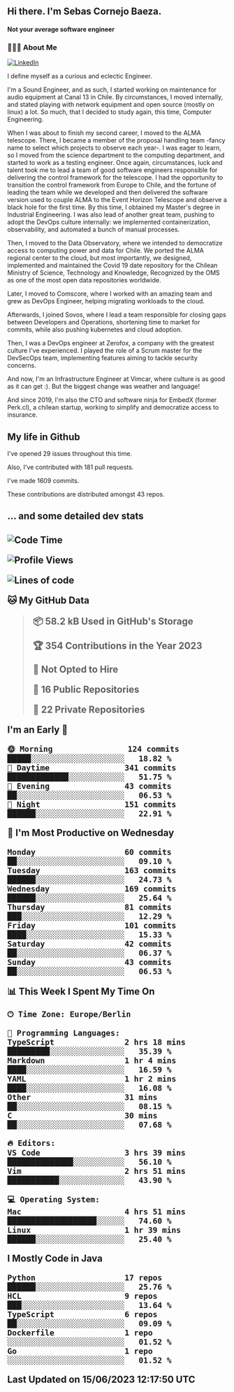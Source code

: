 <h2> Hi there.  I'm Sebas Cornejo Baeza.</h2>
<h4> Not your average software engineer</h4>
<h3> 👨🏻‍💻 About Me </h3>
<a href="http://linkedin.com/in/sebastian-cornejo-baeza/"><img alt="LinkedIn" src="https://img.shields.io/badge/Sebas%20Cornejo%20-informational?style=appveyor&logo=linkedin"></a>


I define myself as a curious and eclectic Engineer.

I'm a Sound Engineer, and as such, I started working on maintenance for audio equipment at Canal 13 in Chile.
By circumstances, I moved internally, and stated playing with network equipment and open source (mostly on linux) 
a lot. So much, that I decided to study again, this time, Computer Engineering.

When I was about to finish my second career, I moved to the ALMA telescope. There, I became a member of the proposal handling team
-fancy name to select which projects to observe each year-. 
I was eager to learn, so I moved from the science department to the computing department, and started to work as 
a testing engineer. Once again, circumstances, luck and talent took me to lead a team of good software engineers 
responsible for delivering the control framework for the telescope. I had the opportunity to transition the control framework from
Europe to Chile, and the fortune of leading the team while we developed and then delivered the software
version used to couple ALMA to the Event Horizon Telescope and observe a black hole for the first time.
By this time, I obtained my Master's degree in Industrial Engineering.
I was also lead of another great team, pushing to adopt the DevOps culture internally: we implemented containerization, observability, and automated a bunch of manual processes.

Then, I moved to the Data Observatory, where we intended to democratize access to computing power
and data for Chile. We ported the ALMA regional center to the cloud, but most importantly, we designed, implemented
and maintained the Covid 19 date repository for the Chilean Ministry of Science, Technology and Knowledge, Recognized by the OMS as one of the most open
data repositories worldwide.

Later, I moved to Comscore, where I worked with an amazing team and grew as DevOps Engineer, helping migrating workloads to the cloud.

Afterwards, I joined Sovos, where I lead a team responsible for closing gaps between Developers and Operations, shortening time to market for commits, while
also pushing kubernetes and cloud adoption.

Then, I was a DevOps engineer at Zerofox, a company with the greatest culture I've experienced. I played the role of a Scrum master for the DevSecOps team,
implementing features aiming to tackle security concerns.

And now, I'm an Infrastructure Engineer at Vimcar, where culture is as good as it can get :). But the biggest change was weather and language!
 
And since 2019, I'm also the CTO and software ninja for EmbedX (former Perk.cl), a chilean startup, working to simplify and democratize access to insurance.

<h2> My life in Github </h2>

I've opened 29 issues throughout this time.

Also, I've contributed with 181 pull requests.

I've made 1609 commits.

These contributions are distributed amongst 43 repos.

<h2>... and some detailed dev stats<h2>

<!--START_SECTION:waka-->
![Code Time](http://img.shields.io/badge/Code%20Time-375%20hrs%2010%20mins-blue)

![Profile Views](http://img.shields.io/badge/Profile%20Views-0-blue)

![Lines of code](https://img.shields.io/badge/From%20Hello%20World%20I%27ve%20Written-650.8%20thousand%20lines%20of%20code-blue)

**🐱 My GitHub Data** 

> 📦 58.2 kB Used in GitHub's Storage 
 > 
> 🏆 354 Contributions in the Year 2023
 > 
> 🚫 Not Opted to Hire
 > 
> 📜 16 Public Repositories 
 > 
> 🔑 22 Private Repositories 
 > 
**I'm an Early 🐤** 

```text
🌞 Morning                124 commits         █████░░░░░░░░░░░░░░░░░░░░   18.82 % 
🌆 Daytime                341 commits         █████████████░░░░░░░░░░░░   51.75 % 
🌃 Evening                43 commits          ██░░░░░░░░░░░░░░░░░░░░░░░   06.53 % 
🌙 Night                  151 commits         ██████░░░░░░░░░░░░░░░░░░░   22.91 % 
```
📅 **I'm Most Productive on Wednesday** 

```text
Monday                   60 commits          ██░░░░░░░░░░░░░░░░░░░░░░░   09.10 % 
Tuesday                  163 commits         ██████░░░░░░░░░░░░░░░░░░░   24.73 % 
Wednesday                169 commits         ██████░░░░░░░░░░░░░░░░░░░   25.64 % 
Thursday                 81 commits          ███░░░░░░░░░░░░░░░░░░░░░░   12.29 % 
Friday                   101 commits         ████░░░░░░░░░░░░░░░░░░░░░   15.33 % 
Saturday                 42 commits          ██░░░░░░░░░░░░░░░░░░░░░░░   06.37 % 
Sunday                   43 commits          ██░░░░░░░░░░░░░░░░░░░░░░░   06.53 % 
```


📊 **This Week I Spent My Time On** 

```text
🕑︎ Time Zone: Europe/Berlin

💬 Programming Languages: 
TypeScript               2 hrs 18 mins       █████████░░░░░░░░░░░░░░░░   35.39 % 
Markdown                 1 hr 4 mins         ████░░░░░░░░░░░░░░░░░░░░░   16.59 % 
YAML                     1 hr 2 mins         ████░░░░░░░░░░░░░░░░░░░░░   16.08 % 
Other                    31 mins             ██░░░░░░░░░░░░░░░░░░░░░░░   08.15 % 
C                        30 mins             ██░░░░░░░░░░░░░░░░░░░░░░░   07.68 % 

🔥 Editors: 
VS Code                  3 hrs 39 mins       ██████████████░░░░░░░░░░░   56.10 % 
Vim                      2 hrs 51 mins       ███████████░░░░░░░░░░░░░░   43.90 % 

💻 Operating System: 
Mac                      4 hrs 51 mins       ███████████████████░░░░░░   74.60 % 
Linux                    1 hr 39 mins        ██████░░░░░░░░░░░░░░░░░░░   25.40 % 
```

**I Mostly Code in Java** 

```text
Python                   17 repos            ██████░░░░░░░░░░░░░░░░░░░   25.76 % 
HCL                      9 repos             ███░░░░░░░░░░░░░░░░░░░░░░   13.64 % 
TypeScript               6 repos             ██░░░░░░░░░░░░░░░░░░░░░░░   09.09 % 
Dockerfile               1 repo              ░░░░░░░░░░░░░░░░░░░░░░░░░   01.52 % 
Go                       1 repo              ░░░░░░░░░░░░░░░░░░░░░░░░░   01.52 % 
```




 Last Updated on 15/06/2023 12:17:50 UTC
<!--END_SECTION:waka-->
